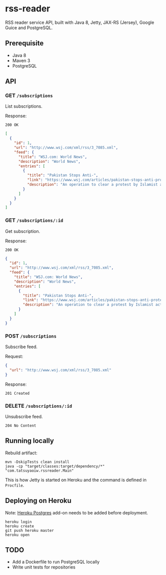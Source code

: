# rss-reader

RSS reader service API, built with Java 8, Jetty, JAX-RS (Jersey), Google Guice and PostgreSQL.

## Prerequisite

- Java 8
- Maven 3
- PostgreSQL

## API

### GET `/subscriptions`

List subscriptions.

Response:

```
200 OK
```

```json
[
  {
    "id": 1,
    "url": "http://www.wsj.com/xml/rss/3_7085.xml",
    "feed": {
      "title": "WSJ.com: World News",
      "description": "World News",
      "entries": [
        {
          "title": "Pakistan Stops Anti-",
          "link": "https://www.wsj.com/articles/pakistan-stops-anti-protest-operation-after-deadly-clashes-1511690273?mod=fox_australian",
          "description": "An operation to clear a protest by Islamist activists in the capital was on hold Sunday morning after at least seven people were killed and "
        }
      ]
    }
  }
]
```

### GET `/subscriptions/:id`

Get subscription.

Response:

```
200 OK
```

```json
{
  "id": 1,
  "url": "http://www.wsj.com/xml/rss/3_7085.xml",
  "feed": {
    "title": "WSJ.com: World News",
    "description": "World News",
    "entries": [
      {
        "title": "Pakistan Stops Anti-",
        "link": "https://www.wsj.com/articles/pakistan-stops-anti-protest-operation-after-deadly-clashes-1511690273?mod=fox_australian",
        "description": "An operation to clear a protest by Islamist activists in the capital was on hold Sunday morning after at least seven people were killed and "
      }
    ]
  }
}
```

### POST `/subscriptions`

Subscribe feed.

Request:

```json
{
  "url": "http://www.wsj.com/xml/rss/3_7085.xml"
}
```

Response:

```
201 Created
```

### DELETE `/subscriptions/:id`

Unsubscribe feed.

```
204 No Content
```

## Running locally

Rebuild artifact:

```
mvn -DskipTests clean install
java -cp "target/classes:target/dependency/*" "com.tatsuyaoiw.rssreader.Main"
```

This is how Jetty is started on Heroku and the command is defined in `Procfile`.

## Deploying on Heroku

Note: [Heroku Postgres](https://devcenter.heroku.com/articles/heroku-postgresql) add-on needs to be added before deployment.

```
heroku login
heroku create
git push heroku master
heroku open
```

## TODO

- Add a Dockerfile to run PostgreSQL locally
- Write unit tests for repositories
